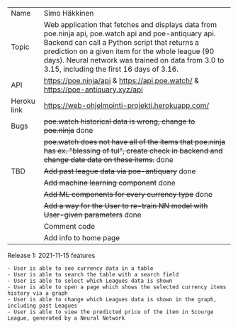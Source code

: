 |             |                                                                                                                                                                                                                                                                         |
| ----------- | ----------------------------------------------------------------------------------------------------------------------------------------------------------------------------------------------------------------------------------------------------------------------- |
| Name        | Simo Häkkinen                                                                                                                                                                                                                                                           |
| Topic       | Web application that fetches and displays data from poe.ninja api, poe.watch api and poe-antiquary api. Backend can call a Python script that returns a prediction on a given item for the whole league (90 days). Neural network was trained on data from 3.0 to 3.15, including the first 16 days of 3.16.																																						|
| API  		  | https://poe.ninja/api & https://api.poe.watch/ & https://poe-antiquary.xyz/api                                                                                                                                                                                          |
| Heroku link | https://web-ohjelmointi-projekti.herokuapp.com/                                                                                                                                                                                                                         |
| Bugs  	  | ~~poe.watch historical data is wrong, change to poe.ninja~~ done                                                                                                                                                                                                        |
|   	 	  | ~~poe.watch does not have all of the items that poe.ninja has ex. "blessing of tul", create check in backend and change date data on these items.~~ done                                                                                                                                                                                                       |
| TBD         | ~~Add past league data via poe-antiquary~~ done                                                                                                                                                                                                        					|
|			  | ~~Add machine learning component~~ done                                                                                                                                                                                                        							|
|			  | ~~Add ML components for every currency type~~ done                                                                                                                                                                                                       						|
|			  | ~~Add a way for the User to re-train NN model with User-given parameters~~ done                                                                                                                                                                                                     						|
|			  | Comment code                                                                                                                                                                                                    						|
|			  | Add info to home page                                                                                                                                                                                                    						|

Release 1: 2021-11-15 features
	
	- User is able to see currency data in a table
	- User is able to search the table with a search field
	- User is able to select which Leagues data is shown
	- User is able to open a page which shows the selected currency items history via a graph
	- User is able to change which Leagues data is shown in the graph, including past Leagues
	- User is able to view the predicted price of the item in Scourge League, generated by a Neural Network
	